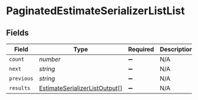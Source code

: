 # PaginatedEstimateSerializerListList


## Fields

| Field                                                                                 | Type                                                                                  | Required                                                                              | Description                                                                           | Example                                                                               |
| ------------------------------------------------------------------------------------- | ------------------------------------------------------------------------------------- | ------------------------------------------------------------------------------------- | ------------------------------------------------------------------------------------- | ------------------------------------------------------------------------------------- |
| `count`                                                                               | *number*                                                                              | :heavy_minus_sign:                                                                    | N/A                                                                                   | 123                                                                                   |
| `next`                                                                                | *string*                                                                              | :heavy_minus_sign:                                                                    | N/A                                                                                   |                                                                                       |
| `previous`                                                                            | *string*                                                                              | :heavy_minus_sign:                                                                    | N/A                                                                                   |                                                                                       |
| `results`                                                                             | [EstimateSerializerListOutput](../../models/shared/estimateserializerlistoutput.md)[] | :heavy_minus_sign:                                                                    | N/A                                                                                   |                                                                                       |